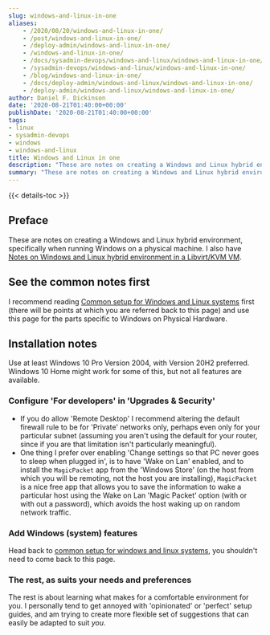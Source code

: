```yaml
---
slug: windows-and-linux-in-one
aliases:
    - /2020/08/20/windows-and-linux-in-one/
    - /post/windows-and-linux-in-one/
    - /deploy-admin/windows-and-linux-in-one/
    - /windows-and-linux-in-one/
    - /docs/sysadmin-devops/windows-and-linux/windows-and-linux-in-one/
    - /sysadmin-devops/windows-and-linux/windows-and-linux-in-one/
    - /blog/windows-and-linux-in-one/
    - /docs/deploy-admin/windows-and-linux/windows-and-linux-in-one/
    - /deploy-admin/windows-and-linux/windows-and-linux-in-one/
author: Daniel F. Dickinson
date: '2020-08-21T01:40:00+00:00'
publishDate: '2020-08-21T01:40:00+00:00'
tags:
- linux
- sysadmin-devops
- windows
- windows-and-linux
title: Windows and Linux in one
description: "These are notes on creating a Windows and Linux hybrid environment, specifically when running Windows on a physical machine"
summary: "These are notes on creating a Windows and Linux hybrid environment, specifically when running Windows on a physical machine"
---
```


{{< details-toc >}}

## Preface

These are notes on creating a Windows and Linux hybrid environment, specifically when running Windows on a physical machine. I also have [Notes on Windows and Linux hybrid environment in a Libvirt/KVM VM](2020-10-27-windows-in-a-libvirt-kvm-vm.md).

## See the common notes first

I recommend reading [Common setup for Windows and Linux systems](2021-04-24-common-windows-and-linux.md) first (there will be points at which you are referred back to this page) and use this page for the parts specific to Windows on Physical Hardware.

## Installation notes

Use at least Windows 10 Pro Version 2004, with Version 20H2 preferred.
Windows 10 Home might work for some of this, but not all features are available.

### Configure 'For developers' in 'Upgrades & Security'

* If you do allow 'Remote Desktop' I recommend altering the default firewall
  rule to be for 'Private' networks only, perhaps even only for your particular
  subnet (assuming you aren't using the default for your router, since if you are
  that limitation isn't particularly meaningful).
* One thing I prefer over enabling 'Change settings so that PC never goes to sleep when plugged in', is to have 'Wake on Lan' enabled, and to install the `MagicPacket` app from the 'Windows Store' (on the host from which you will be remoting, not the host you are installing),  `MagicPacket` is a nice free app that allows you to save the information to wake a particular host using the Wake on Lan 'Magic Packet' option (with or with out a password), which avoids the host waking up on random network traffic.

### Add Windows (system) features

Head back to [common setup for windows and linux systems](2021-04-24-common-windows-and-linux.md#add-windows-system-features), you shouldn't need to come back to this page.

### The rest, as suits your needs and preferences

The rest is about learning what makes for a comfortable environment for you.  I
personally tend to get annoyed with 'opinionated' or 'perfect' setup guides, and
am trying to create more flexible set of suggestions that can easily be adapted
to suit _you_.

